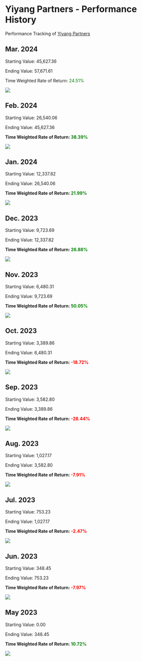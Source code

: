 # Yiyang Partners - Performance History

Performance Tracking of [Yiyang Partners](../README.md)


## Mar. 2024

Starting Value: 45,627.36

Ending Value: 57,671.61

Time Weighted Rate of Return: <span style="color:green;">24.51%</span>

![](../pic/performance_history/2024-03.png)

## Feb. 2024

Starting Value: 26,540.06

Ending Value: 45,627.36

**Time Weighted Rate of Return: <span style="color:green;">38.39%</span>**

![](../pic/performance_history/2024-02.png)

## Jan. 2024

Starting Value: 12,337.82

Ending Value: 26,540.06

**Time Weighted Rate of Return: <span style="color:green;">21.99%</span>**

![](../pic/performance_history/2024-01.png)

## Dec. 2023

Starting Value: 9,723.69

Ending Value: 12,337.82

**Time Weighted Rate of Return: <span style="color:green;">26.88%</span>**

![](../pic/performance_history/2023-12.png)

## Nov. 2023
Starting Value: 6,480.31

Ending Value: 9,723.69

**Time Weighted Rate of Return: <span style="color:green;">50.05%</span>**

![](../pic/performance_history/2023-11.png)


## Oct. 2023
Starting Value: 3,389.86

Ending Value: 6,480.31

**Time Weighted Rate of Return: <span style="color:red;">-18.72%</span>**

![](../pic/performance_history/2023-10-1.png)

## Sep. 2023
Starting Value: 3,582.80

Ending Value: 3,389.86

**Time Weighted Rate of Return: <span style="color:red;">-28.44%</span>**

![](../pic/performance_history/2023-09.png)

## Aug. 2023

Starting Value: 1,027.17

Ending Value: 3,582.80

**Time Weighted Rate of Return: <span style="color:red;">-7.91%</span>**

![](../pic/performance_history/2023-08-1.png)

## Jul. 2023

Starting Value: 753.23

Ending Value: 1,027.17

**Time Weighted Rate of Return: <span style="color:red;">-2.47%</span>**

![](../pic/performance_history/2023-07.png)

## Jun. 2023

Starting Value: 348.45

Ending Value: 753.23

**Time Weighted Rate of Return: <span style="color:red;">-7.97%</span>**

![](../pic/performance_history/2023-06.png)

## May 2023

Starting Value: 0.00

Ending Value: 348.45

**Time Weighted Rate of Return: <span style="color:green;">10.72%</span>**

![](../pic/performance_history/2023-05.png)